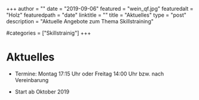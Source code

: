 +++
author = ""
date = "2019-09-06"
featured = "wein_qf.jpg"
featuredalt = "Holz"
featuredpath = "date"
linktitle = ""
title = "Aktuelles"
type = "post"
description = "Aktuelle Angebote zum Thema Skillstraining"

#categories = ["Skillstrainig"]
+++

# Aktuelles
* Termine: Montag 17:15 Uhr oder Freitag 14:00 Uhr bzw. nach Vereinbarung  

* Start	ab Oktober 2019 
